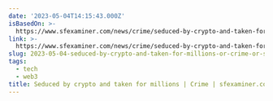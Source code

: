 ```yaml
---
date: '2023-05-04T14:15:43.000Z'
isBasedOn: >-
  https://www.sfexaminer.com/news/crime/seduced-by-crypto-and-taken-for-millions/article_c61695b6-e1d4-11ec-9333-07be7bfdc802.html
link: >-
  https://www.sfexaminer.com/news/crime/seduced-by-crypto-and-taken-for-millions/article_c61695b6-e1d4-11ec-9333-07be7bfdc802.html
slug: 2023-05-04-seduced-by-crypto-and-taken-for-millions-or-crime-or-sfexaminercom
tags:
  - tech
  - web3
title: Seduced by crypto and taken for millions | Crime | sfexaminer.com
---
```


